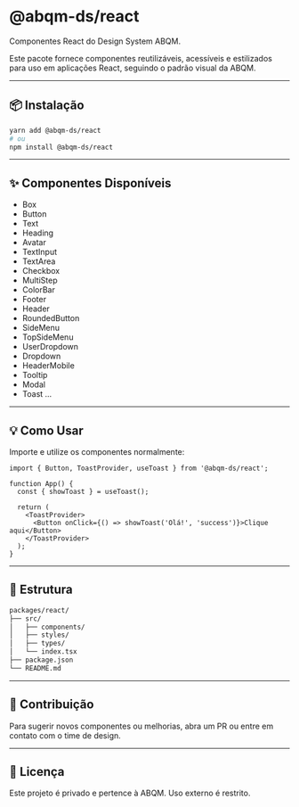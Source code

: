 # @abqm-ds/react

Componentes React do Design System ABQM.

Este pacote fornece componentes reutilizáveis, acessíveis e estilizados para uso em aplicações React, seguindo o padrão visual da ABQM.

---

## 📦 Instalação

```bash
yarn add @abqm-ds/react
# ou
npm install @abqm-ds/react
```

---

## ✨ Componentes Disponíveis

- Box
- Button
- Text
- Heading
- Avatar
- TextInput
- TextArea
- Checkbox
- MultiStep
- ColorBar
- Footer
- Header
- RoundedButton
- SideMenu
- TopSideMenu
- UserDropdown
- Dropdown
- HeaderMobile
- Tooltip
- Modal
- Toast
  ...

---

## 💡 Como Usar

Importe e utilize os componentes normalmente:

```tsx
import { Button, ToastProvider, useToast } from '@abqm-ds/react';

function App() {
  const { showToast } = useToast();

  return (
    <ToastProvider>
      <Button onClick={() => showToast('Olá!', 'success')}>Clique aqui</Button>
    </ToastProvider>
  );
}
```

---

## 📁 Estrutura

```bash
packages/react/
├── src/
│   ├── components/
│   ├── styles/
│   ├── types/
│   └── index.tsx
├── package.json
└── README.md
```

---

## 🤝 Contribuição

Para sugerir novos componentes ou melhorias, abra um PR ou entre em contato com o time de design.

---

## 📃 Licença

Este projeto é privado e pertence à ABQM. Uso externo é restrito.
